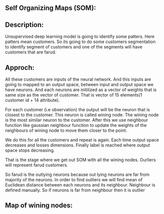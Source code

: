 
## Self Organizing Maps (SOM):

## Description:
Unsupervised deep learning model is going to identify some patters. Here patters mean customers. So its going to do some customers segmentation to identify segment of customers and one of the segments will have customers that are farud.

## Approch:
All these customers are inputs of the neural network. And this inputs are going to mapped to an output space, between input and output space we have neurons. And each neurons are initilized as a vector of weights that is same size as the vector of customer. That is vector of 15 elements(1 customer id + 14 attribute).

For each customer (i.e observation) the output will be the neuron that is closest to the customer. This neuron is called wining node. The wining node is the most similar neuron to the customer. After this we use neighbour function like gaussian neighbour function to update the weights of the neighbours of wining node to move them closer to the point.

We do this for all the customers and repeat is again. Each time output space decreases and losses dimensions. Finally label is reached where output space stops decreasing.

That is the stage where we get out SOM with all the wining nodes. Ourliers will represent farud customers.

So farud is the outlying neurons because out lying neurons are far from majority of the neurons. In order to find outliers we will find mean of Euclidean distance between each neurons and its neighbour. Neighbour is defined manually. So if neurons is far from neighbour then it is outlier

## Map of wining nodes:
